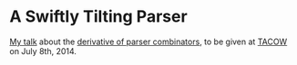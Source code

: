 # A Swiftly Tilting Parser

[My talk](https://github.com/robrix/A-Swiftly-Tilting-Parser/blob/master/Parsing%20with%20Derivatives%20in%20ObjC%20vs.%20Swift.md) about the [derivative of parser combinators](http://matt.might.net/articles/parsing-with-derivatives/), to be given at [TACOW](https://tacow.org/) on July 8th, 2014.

